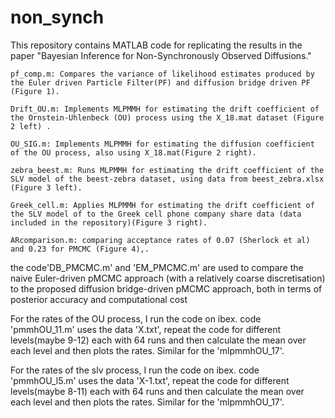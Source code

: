 # non_synch

This repository contains MATLAB code for replicating the results in the paper "Bayesian Inference for Non-Synchronously Observed Diffusions."

    pf_comp.m: Compares the variance of likelihood estimates produced by the Euler driven Particle Filter(PF) and diffusion bridge driven PF (Figure 1).
    
    Drift_OU.m: Implements MLPMMH for estimating the drift coefficient of the Ornstein-Uhlenbeck (OU) process using the X_18.mat dataset (Figure 2 left) .
    
    OU_SIG.m: Implements MLPMMH for estimating the diffusion coefficient of the OU process, also using X_18.mat(Figure 2 right).
    
    zebra_beest.m: Runs MLPMMH for estimating the drift coefficient of the SLV model of the beest-zebra dataset, using data from beest_zebra.xlsx (Figure 3 left).
    
    Greek_cell.m: Applies MLPMMH for estimating the drift coefficient of the SLV model of to the Greek cell phone company share data (data included in the repository)(Figure 3 right).
    
    ARcomparison.m: comparing acceptance rates of 0.07 (Sherlock et al) and 0.23 for PMCMC (Figure 4),.


the code'DB_PMCMC.m' and 'EM_PMCMC.m' are used to compare the naive Euler-driven pMCMC approach (with a relatively coarse discretisation) to the proposed diffusion bridge-driven pMCMC approach, both in terms of posterior accuracy and computational cost

For the rates of the OU process, I run the code on ibex. code 'pmmhOU_11.m' uses the data 'X.txt', repeat the code for different levels(maybe 9-12) each with 64 runs and then calculate the mean over each level and then plots the rates. Similar for the 'mlpmmhOU_17'.

For the rates of the slv process, I run the code on ibex. code 'pmmhOU_l5.m' uses the data 'X-1.txt', repeat the code for different levels(maybe 8-11) each with 64 runs and then calculate the mean over each level and then plots the rates. Similar for the 'mlpmmhOU_17'.
